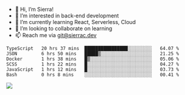 - 👋 Hi, I’m Sierra!
- 👀 I’m interested in back-end development
- 🌱 I’m currently learning React, Serverless, Cloud
- 💞️ I’m looking to collaborate on learning
- 📫 Reach me via git@sierrac.dev

<!--START_SECTION:waka-->

```text
TypeScript   20 hrs 37 mins  ████████████████░░░░░░░░░   64.07 %
JSON         6 hrs 50 mins   █████▒░░░░░░░░░░░░░░░░░░░   21.25 %
Docker       1 hrs 38 mins   █▒░░░░░░░░░░░░░░░░░░░░░░░   05.06 %
SCSS         1 hrs 22 mins   █░░░░░░░░░░░░░░░░░░░░░░░░   04.27 %
JavaScript   1 hrs 12 mins   █░░░░░░░░░░░░░░░░░░░░░░░░   03.73 %
Bash         0 hrs 8 mins    ░░░░░░░░░░░░░░░░░░░░░░░░░   00.41 %
```

<!--END_SECTION:waka-->


![](https://hit.yhype.me/github/profile?user_id=7351311)

